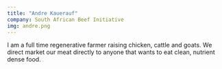 ```yaml
---
title: "Andre Kauerauf"
company: South African Beef Initiative
img: andre.png
---
```


I am a full time regenerative farmer raising chicken, cattle and goats. We direct market our meat directly to anyone that wants to eat clean, nutrient dense food.

